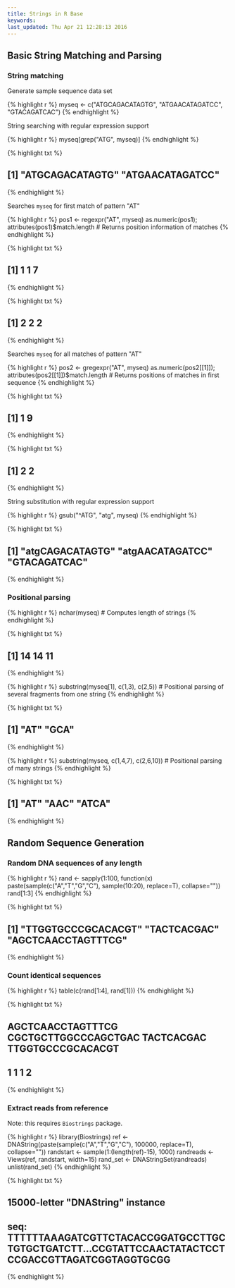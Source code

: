```yaml
---
title: Strings in R Base
keywords: 
last_updated: Thu Apr 21 12:28:13 2016
---
```


## Basic String Matching and Parsing

### String matching

Generate sample sequence data set


{% highlight r %}
myseq <- c("ATGCAGACATAGTG", "ATGAACATAGATCC", "GTACAGATCAC")
{% endhighlight %}

String searching with regular expression support

{% highlight r %}
myseq[grep("ATG", myseq)] 
{% endhighlight %}

{% highlight txt %}
## [1] "ATGCAGACATAGTG" "ATGAACATAGATCC"
{% endhighlight %}

Searches `myseq` for first match of pattern "AT"

{% highlight r %}
pos1 <- regexpr("AT", myseq) 
as.numeric(pos1); attributes(pos1)$match.length # Returns position information of matches
{% endhighlight %}

{% highlight txt %}
## [1] 1 1 7
{% endhighlight %}

{% highlight txt %}
## [1] 2 2 2
{% endhighlight %}

Searches `myseq` for all matches of pattern "AT"

{% highlight r %}
pos2 <- gregexpr("AT", myseq) 
as.numeric(pos2[[1]]); attributes(pos2[[1]])$match.length # Returns positions of matches in first sequence
{% endhighlight %}

{% highlight txt %}
## [1] 1 9
{% endhighlight %}

{% highlight txt %}
## [1] 2 2
{% endhighlight %}

String substitution with regular expression support

{% highlight r %}
gsub("^ATG", "atg", myseq) 
{% endhighlight %}

{% highlight txt %}
## [1] "atgCAGACATAGTG" "atgAACATAGATCC" "GTACAGATCAC"
{% endhighlight %}

### Positional parsing

{% highlight r %}
nchar(myseq) # Computes length of strings
{% endhighlight %}

{% highlight txt %}
## [1] 14 14 11
{% endhighlight %}

{% highlight r %}
substring(myseq[1], c(1,3), c(2,5)) # Positional parsing of several fragments from one string
{% endhighlight %}

{% highlight txt %}
## [1] "AT"  "GCA"
{% endhighlight %}

{% highlight r %}
substring(myseq, c(1,4,7), c(2,6,10)) # Positional parsing of many strings
{% endhighlight %}

{% highlight txt %}
## [1] "AT"   "AAC"  "ATCA"
{% endhighlight %}

## Random Sequence Generation

### Random DNA sequences of any length


{% highlight r %}
rand <- sapply(1:100, function(x) paste(sample(c("A","T","G","C"), sample(10:20), replace=T), collapse=""))
rand[1:3]
{% endhighlight %}

{% highlight txt %}
## [1] "TTGGTGCCCGCACACGT" "TACTCACGAC"        "AGCTCAACCTAGTTTCG"
{% endhighlight %}

### Count identical sequences


{% highlight r %}
table(c(rand[1:4], rand[1]))
{% endhighlight %}

{% highlight txt %}
## 
##    AGCTCAACCTAGTTTCG CGCTGCTTGGCCCAGCTGAC           TACTCACGAC    TTGGTGCCCGCACACGT 
##                    1                    1                    1                    2
{% endhighlight %}

### Extract reads from reference

Note: this requires `Biostrings` package.


{% highlight r %}
library(Biostrings)
ref <- DNAString(paste(sample(c("A","T","G","C"), 100000, replace=T), collapse=""))
randstart <- sample(1:(length(ref)-15), 1000)
randreads <- Views(ref, randstart, width=15)
rand_set <- DNAStringSet(randreads)
unlist(rand_set)
{% endhighlight %}

{% highlight txt %}
##   15000-letter "DNAString" instance
## seq: TTTTTTAAAGATCGTTCTACACCGGATGCCTTGCTGTGCTGATCTT...CCGTATTCCAACTATACTCCTCCGACCGTTAGATCGGTAGGTGCGG
{% endhighlight %}


